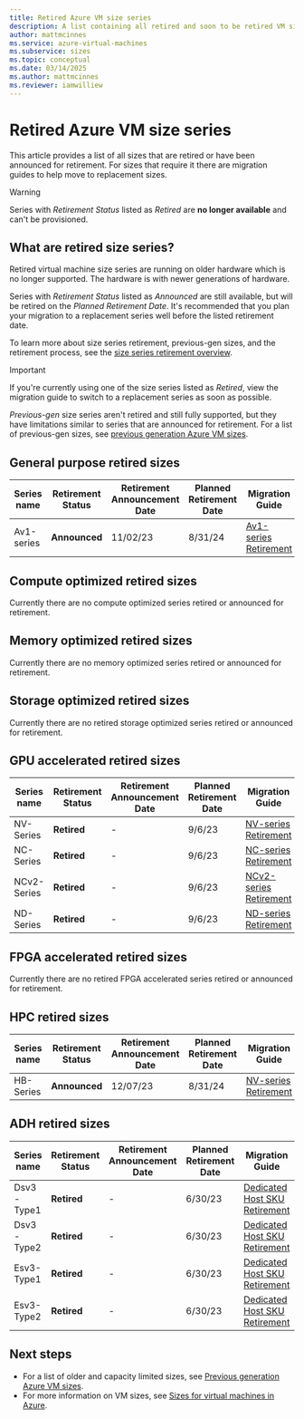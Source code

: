 ```yaml
---
title: Retired Azure VM size series 
description: A list containing all retired and soon to be retired VM size series and their replacement series.
author: mattmcinnes
ms.service: azure-virtual-machines
ms.subservice: sizes
ms.topic: conceptual
ms.date: 03/14/2025
ms.author: mattmcinnes
ms.reviewer: iamwilliew
---
```


# Retired Azure VM size series

This article provides a list of all sizes that are retired or have been announced for retirement. For sizes that require it there are migration guides to help move to replacement sizes.

> [!WARNING]
> Series with *Retirement Status* listed as *Retired* are **no longer available** and can't be provisioned.

## What are retired size series?
Retired virtual machine size series are running on older hardware which is no longer supported. The hardware is with newer generations of hardware.

Series with *Retirement Status* listed as *Announced* are still available, but will be retired on the *Planned Retirement Date*. It's recommended that you plan your migration to a replacement series well before the listed retirement date.

To learn more about size series retirement, previous-gen sizes, and the retirement process, see the [size series retirement overview](./retirement-overview.md).

> [!IMPORTANT] 
> If you're currently using one of the size series listed as *Retired*, view the migration guide to switch to a replacement series as soon as possible.

*Previous-gen* size series aren't retired and still fully supported, but they have limitations similar to series that are announced for retirement. For a list of previous-gen sizes, see [previous generation Azure VM sizes](../previous-gen-sizes-list.md).

## General purpose retired sizes

|Series name        | Retirement Status |Retirement Announcement Date | Planned Retirement Date | Migration Guide |
|-------------------|-------------------|-----------------------------|-------------------------|-----------------|
| Av1-series        | **Announced**     | 11/02/23                    | 8/31/24                 | [Av1-series Retirement](./av1-series-retirement.md)  |

## Compute optimized retired sizes

Currently there are no compute optimized series retired or announced for retirement.

## Memory optimized retired sizes

Currently there are no memory optimized series retired or announced for retirement.

## Storage optimized retired sizes

Currently there are no retired storage optimized series retired or announced for retirement.

## GPU accelerated retired sizes

| Series name       | Retirement Status |Retirement Announcement Date | Planned Retirement Date | Migration Guide
|-------------------|-------------------|-----------------------------|-------------------------|-----------------|
| NV-Series         | **Retired**       | -                           | 9/6/23                  | [NV-series Retirement](./nv-series-retirement.md)    |
| NC-Series         | **Retired**       | -                           | 9/6/23                  | [NC-series Retirement](./nc-series-retirement.md)    |
| NCv2-Series       | **Retired**       | -                           | 9/6/23                  | [NCv2-series Retirement](./ncv2-series-retirement.md)  |
| ND-Series         | **Retired**       | -                           | 9/6/23                  | [ND-series Retirement](./nd-series-retirement.md)    |

## FPGA accelerated retired sizes

Currently there are no retired FPGA accelerated series retired or announced for retirement.

## HPC retired sizes

| Series name       | Retirement Status |Retirement Announcement Date | Planned Retirement Date | Migration Guide
|-------------------|-------------------|-----------------------------|-------------------------|-----------------|
| HB-Series         | **Announced**     | 12/07/23                    | 8/31/24                  | [NV-series Retirement](./nv-series-retirement.md)    |

## ADH retired sizes

| Series name       | Retirement Status |Retirement Announcement Date | Planned Retirement Date | Migration Guide
|-------------------|-------------------|-----------------------------|-------------------------|-----------------|
| Dsv3-Type1        | **Retired**       | -                           | 6/30/23                  | [Dedicated Host SKU Retirement](./dedicated-host-retirement.md)    |
| Dsv3-Type2        | **Retired**       | -                           | 6/30/23                  | [Dedicated Host SKU Retirement](./dedicated-host-retirement.md)    |
| Esv3-Type1        | **Retired**       | -                           | 6/30/23                  | [Dedicated Host SKU Retirement](./dedicated-host-retirement.md)    |
| Esv3-Type2        | **Retired**       | -                           | 6/30/23                  | [Dedicated Host SKU Retirement](./dedicated-host-retirement.md)    |


## Next steps
- For a list of older and capacity limited sizes, see [Previous generation Azure VM sizes](../previous-gen-sizes-list.md).
- For more information on VM sizes, see [Sizes for virtual machines in Azure](../overview.md).
